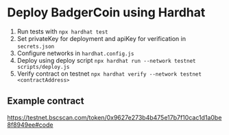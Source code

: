 # Deploy BadgerCoin using Hardhat

1. Run tests with `npx hardhat test`
2. Set privateKey for deployment and apiKey for verification in `secrets.json`
3. Configure networks in `hardhat.config.js`
4. Deploy using deploy script `npx hardhat run --network testnet scripts/deploy.js`
5. Verify contract on testnet `npx hardhat verify --network testnet <contractAddress>`

## Example contract

https://testnet.bscscan.com/token/0x9627e273b4b475e17b7f10cac1d1a0be8f8949ee#code
